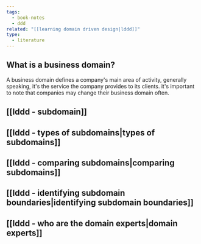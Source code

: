 ```yaml
---
tags:
  - book-notes
  - ddd
related: "[[learning domain driven design|lddd]]"
type:
  - literature
---
```

## What is a business domain?
A business domain defines a company's main area of activity, generally speaking, it's the service the company provides to its clients. it's important to note that companies may change their business domain often. 

## [[lddd - subdomain]]

## [[lddd - types of subdomains|types of subdomains]]
## [[lddd - comparing subdomains|comparing subdomains]]
## [[lddd - identifying subdomain boundaries|identifying subdomain boundaries]]
## [[lddd - who are the domain experts|domain experts]]

